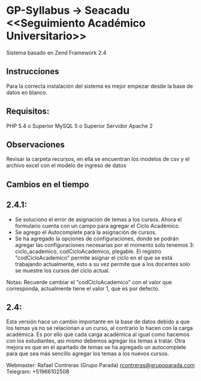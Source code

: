 GP-Syllabus -> Seacadu <<Seguimiento Académico Universitario>>
==============================================================

Sistema basado en Zend Framework 2.4

Instrucciones
-------------
Para la correcta instalación del sistema es mejor empezar desde la base de datos en blanco.

Requisitos:
-----------
PHP 5.4 o Superior
MySQL 5 o Superior
Servidor Apache 2


Observaciones
-------------
Revisar la carpeta recursos, en ella se encuentran los modelos de csv y el archivo excel con el modelo de ingreso de datos



Cambios en el tiempo
--------------------

2.4.1:
----
- Se soluciono el error de asignación de temas a los cursos. Ahora el formulario cuenta con un campo para agregar el Ciclo Académico.
- Se agrego el Autocomplete para la asignación de cursos.
- Se ha agregado la opciones de configuraciones, donde se podrán agregar las configuraciones necesarias por el momento solo tenemos 3: ciclo_academico, codCicloAcademico, plegable.
El registro "codCicloAcademico" permite asignar el ciclo en el que se está trabajando actualmente, esto a su vez permite que a los docentes solo se muestre los cursos del ciclo actual.

Notas: Recuerde cambiar el "codCicloAcademico" con el valor que corresponda, actualmente tiene el valor 1, que es por defecto.


2.4:
---
Esta versión hace un cambio importante en la base de datos debido a que los temas ya no se relacionan a un curso, al contrario lo hacen con la carga académica.
Es por ello que cada carga académica al igual como hacemos con los estudiantes, asi mismo debemos agregar los temas a tratar.
Otra mejora es que en el apartado de temas se ha agregado un autocomplete para que sea más sencillo agregar los temas a los nuevos cursos.


Webmaster: Rafael Contreras (Grupo Parada) rcontreras@grupoparada.com Telegram: +51966102508
